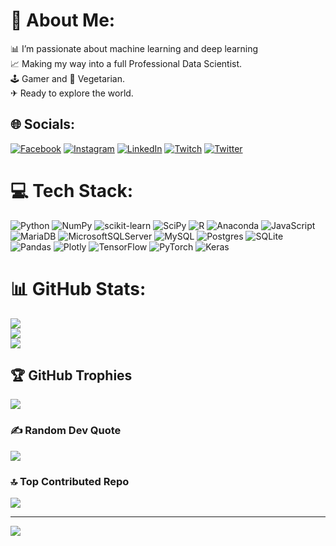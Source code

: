 # 💫 About Me:
📊 I’m passionate about machine learning and deep learning <br>📈 Making my way into a full Professional Data Scientist. <br>🕹 Gamer and 🌿 Vegetarian. <br>✈ Ready to explore the world.


## 🌐 Socials:
[![Facebook](https://img.shields.io/badge/Facebook-%231877F2.svg?logo=Facebook&logoColor=white)](https://facebook.com/FaabriSgro) [![Instagram](https://img.shields.io/badge/Instagram-%23E4405F.svg?logo=Instagram&logoColor=white)](https://instagram.com/faabrisgro) [![LinkedIn](https://img.shields.io/badge/LinkedIn-%230077B5.svg?logo=linkedin&logoColor=white)](https://www.linkedin.com/in/fabriziosgro/) [![Twitch](https://img.shields.io/badge/Twitch-%239146FF.svg?logo=Twitch&logoColor=white)](https://twitch.tv/flimeerr) [![Twitter](https://img.shields.io/badge/Twitter-%231DA1F2.svg?logo=Twitter&logoColor=white)](https://twitter.com/faabrisgro) 

# 💻 Tech Stack:
![Python](https://img.shields.io/badge/python-3670A0?style=for-the-badge&logo=python&logoColor=ffdd54) ![NumPy](https://img.shields.io/badge/numpy-%23013243.svg?style=for-the-badge&logo=numpy&logoColor=white) ![scikit-learn](https://img.shields.io/badge/scikit--learn-%23F7931E.svg?style=for-the-badge&logo=scikit-learn&logoColor=white) ![SciPy](https://img.shields.io/badge/SciPy-%230C55A5.svg?style=for-the-badge&logo=scipy&logoColor=%white) ![R](https://img.shields.io/badge/r-%23276DC3.svg?style=for-the-badge&logo=r&logoColor=white) ![Anaconda](https://img.shields.io/badge/Anaconda-%2344A833.svg?style=for-the-badge&logo=anaconda&logoColor=white) ![JavaScript](https://img.shields.io/badge/javascript-%23323330.svg?style=for-the-badge&logo=javascript&logoColor=%23F7DF1E) ![MariaDB](https://img.shields.io/badge/MariaDB-003545?style=for-the-badge&logo=mariadb&logoColor=white) ![MicrosoftSQLServer](https://img.shields.io/badge/Microsoft%20SQL%20Sever-CC2927?style=for-the-badge&logo=microsoft%20sql%20server&logoColor=white) ![MySQL](https://img.shields.io/badge/mysql-%2300f.svg?style=for-the-badge&logo=mysql&logoColor=white) ![Postgres](https://img.shields.io/badge/postgres-%23316192.svg?style=for-the-badge&logo=postgresql&logoColor=white) ![SQLite](https://img.shields.io/badge/sqlite-%2307405e.svg?style=for-the-badge&logo=sqlite&logoColor=white) ![Pandas](https://img.shields.io/badge/pandas-%23150458.svg?style=for-the-badge&logo=pandas&logoColor=white) ![Plotly](https://img.shields.io/badge/Plotly-%233F4F75.svg?style=for-the-badge&logo=plotly&logoColor=white) ![TensorFlow](https://img.shields.io/badge/TensorFlow-%23FF6F00.svg?style=for-the-badge&logo=TensorFlow&logoColor=white) ![PyTorch](https://img.shields.io/badge/PyTorch-%23EE4C2C.svg?style=for-the-badge&logo=PyTorch&logoColor=white) ![Keras](https://img.shields.io/badge/Keras-%23D00000.svg?style=for-the-badge&logo=Keras&logoColor=white)
# 📊 GitHub Stats:
![](https://github-readme-stats.vercel.app/api?username=faabrisgro&theme=dark&hide_border=false&include_all_commits=true&count_private=false)<br/>
![](https://github-readme-streak-stats.herokuapp.com/?user=faabrisgro&theme=dark&hide_border=false)<br/>
![](https://github-readme-stats.vercel.app/api/top-langs/?username=faabrisgro&theme=dark&hide_border=false&include_all_commits=true&count_private=false&layout=compact)

## 🏆 GitHub Trophies
![](https://github-profile-trophy.vercel.app/?username=faabrisgro&theme=radical&no-frame=false&no-bg=false&margin-w=4)

### ✍️ Random Dev Quote
![](https://quotes-github-readme.vercel.app/api?type=horizontal&theme=radical)

### 🔝 Top Contributed Repo
![](https://github-contributor-stats.vercel.app/api?username=faabrisgro&limit=5&theme=dark&combine_all_yearly_contributions=true)

---
[![](https://visitcount.itsvg.in/api?id=faabrisgro&icon=0&color=0)](https://visitcount.itsvg.in)

<!-- Proudly created with GPRM ( https://gprm.itsvg.in ) -->
